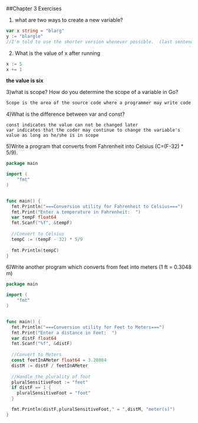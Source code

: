 ##Chapter 3 Exercises

1) what are two ways to create a new variable?
```go
var x string = "blarg"
y := "blargle"
//I'm told to use the shorter version whenever possible.  (last sentence of page 40 of PDF page 19 in the corner)
```
2) What is the value of x after running
```go
x := 5
x += 1
```
**the value is six**

3)what is scope?  How do you determine the scope of a variable in Go?
```go
Scope is the area of the source code where a programmer may write code to access or modify a variable.
```

4)What is the difference between var and const?
```
const indicates the value can not be changed later
var indicates that the coder may continue to change the variable's value as long as he/she is in scope
```

5)Write a program that converts from Fahrenheit into Celsius (C=(F-32) * 5/9).

```go
package main

import (
	"fmt"
)


func main() {
  fmt.Println("===Conversion utility for Fahrenheit to Celsius===")
  fmt.Print("Enter a temperature in Fahrenheit:  ")
  var tempF float64
  fmt.Scanf("%f", &tempF)
  
  //Convert to Celsius 
  tempC := (tempF - 32) * 5/9
  
  fmt.Println(tempC)
}
```

6)Write another program which converts from feet into meters (1 ft = 0.3048 m)

```go
package main

import (
	"fmt"
)


func main() {
  fmt.Println("===Conversion utility for Feet to Meters===")
  fmt.Print("Enter a distance in Feet:  ")
  var distF float64
  fmt.Scanf("%f", &distF)
  
  //Convert to Meters
  const feetInAMeter float64 = 3.28084
  distM := distF / feetInAMeter
  
  //Handle the plurality of foot
  pluralSensitiveFoot := "feet"
  if distF == 1 {
    pluralSensitiveFoot = "foot"
  }

  fmt.Println(distF,pluralSensitiveFoot," = ",distM, "meter(s)")
}
